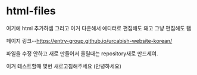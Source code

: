 # html-files
여기에 html 추가하셈
그리고 이거 다운해서 에디터로 편집해도 돼고 그냥 편집해도 됌


페이지 링크--https://entry-group.github.io/urcabish-website-korean/

파일을 수정 안하고 새로 만들어서 올릴때는 repository새로 만드세여.


이거 테스트할때 몇번 새로고침해주세요
(안녕하세요)
